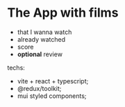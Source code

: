 # The App with films

- that I wanna watch
- already watched
- score
- **optional** review

techs:

- vite + react + typescript;
- @redux/toolkit;
- mui styled components;
